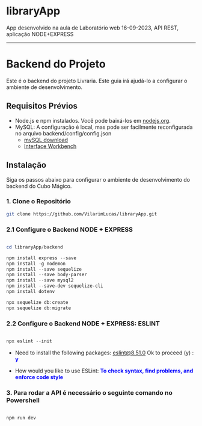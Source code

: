 # libraryApp
App desenvolvido na aula de Laboratório web 16-09-2023, API REST, aplicação NODE+EXPRESS

--------------------

# Backend do Projeto

Este é o backend do projeto Livraria. Este guia irá ajudá-lo a configurar o ambiente de desenvolvimento.

## Requisitos Prévios

- Node.js e npm instalados. Você pode baixá-los em [nodejs.org](https://nodejs.org/).
- MySQL: A configuração é local, mas pode ser facilmente reconfigurada no arquivo backend/config/config.json
    - [mySQL download](https://dev.mysql.com/downloads/installer/)
    - [Interface Workbench](https://dev.mysql.com/downloads/workbench/)

## Instalação

Siga os passos abaixo para configurar o ambiente de desenvolvimento do backend do Cubo Mágico.

### 1. Clone o Repositório


```bash
git clone https://github.com/VilarimLucas/libraryApp.git
```
### 2.1 Configure o Backend NODE + EXPRESS
```powershell

cd libraryApp/backend

npm install express --save
npm install -g nodemon
npm install --save sequelize
npm install --save body-parser
npm install --save mysql2
npm install --save-dev sequelize-cli
npm install dotenv

npx sequelize db:create
npx sequelize db:migrate
```

### 2.2 Configure o Backend NODE + EXPRESS: ESLINT

```powershell

npx eslint --init
```
- Need to install the following packages: eslint@8.51.0 Ok to proceed (y) : <b style="color:blue">y</b>

- How would you like to use ESLint: <b style="color:blue">To check syntax, find problems, and enforce code style</b>



### 3. Para rodar a API é necessário o seguinte comando no Powershell
```powershell

npm run dev
```







